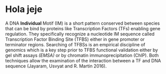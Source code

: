 # Hola jeje

A DNA **Individual** Motif (IM) is a short pattern conserved between species
that can be bind by proteins like Transcription Factors (TFs) enabling gene
regulation. They specifically recognize a nucleotide IM sequence called
Transcription Factor Binding Site (TFBS) either in gene promoter or
terminator regions. Searching of TFBSs is an empirical discipline of
genomics which is a key step prior to TFBS functional validation either by
gel shift assays _(EMSA)_ or by chromatin immunoprecipitation (ChIP). Both
techniques allow the examination of the interaction between a TF and DNA
sequence (Jayaram, Usvyat and R. Martin 2016).
